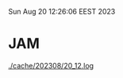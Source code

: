 Sun Aug 20 12:26:06 EEST 2023
# JAM
<a href='./cache/202308/20_12.log'>./cache/202308/20_12.log</a>
